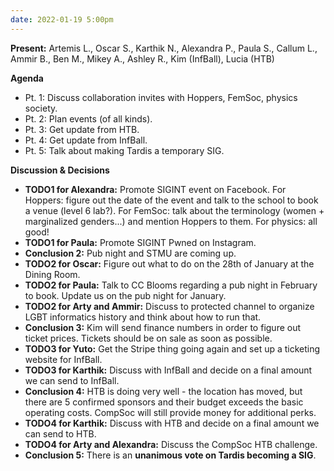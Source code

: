 ```yaml
---
date: 2022-01-19 5:00pm
---
```


**Present:** Artemis L., Oscar S., Karthik N., Alexandra P., Paula S., Callum L., Ammir B., Ben M., Mikey A., Ashley R., Kim (InfBall), Lucia (HTB)

**Agenda**

- Pt. 1: Discuss collaboration invites with Hoppers, FemSoc, physics society.
- Pt. 2: Plan events (of all kinds).
- Pt. 3: Get update from HTB.
- Pt. 4: Get update from InfBall.
- Pt. 5: Talk about making Tardis a temporary SIG.

**Discussion & Decisions**

- **TODO1 for Alexandra:** Promote SIGINT event on Facebook. For Hoppers: figure out the date of the event and talk to the school to book a venue (level 6 lab?). For FemSoc: talk about the terminology (women + marginalized genders...) and mention Hoppers to them. For physics: all good!
- **TODO1 for Paula:** Promote SIGINT Pwned on Instagram.
- **Conclusion 2:** Pub night and STMU are coming up.
- **TODO2 for Oscar:** Figure out what to do on the 28th of January at the Dining Room.
- **TODO2 for Paula:** Talk to CC Blooms regarding a pub night in February to book. Update us on the pub night for January.
- **TODO2 for Arty and Ammir:** Discuss to protected channel to organize LGBT informatics history and think about how to run that.
- **Conclusion 3:** Kim will send finance numbers in order to figure out ticket prices. Tickets should be on sale as soon as possible.
- **TODO3 for Yuto:** Get the Stripe thing going again and set up a ticketing website for InfBall.
- **TODO3 for Karthik:** Discuss with InfBall and decide on a final amount we can send to InfBall.
- **Conclusion 4:** HTB is doing very well - the location has moved, but there are 5 confirmed sponsors and their budget exceeds the basic operating costs. CompSoc will still provide money for additional perks.
- **TODO4 for Karthik:** Discuss with HTB and decide on a final amount we can send to HTB.
- **TODO4 for Arty and Alexandra:** Discuss the CompSoc HTB challenge.
- **Conclusion 5:** There is an **unanimous vote on Tardis becoming a SIG**.
